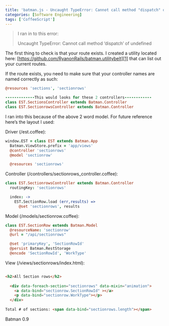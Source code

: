 ```yaml
---
title: 'batman.js - Uncaught TypeError: Cannot call method "dispatch" of undefined'
categories: [Software Engineering]
tags: ['CoffeeScript']
---
```


> I ran in to this error:  
>   
> Uncaught TypeError: Cannot call method ‘dispatch’ of undefined  
>  


The first thing to check is that your route exists. 
I created a utility located here: [https://github.com/RyanonRails/batman.utilitybelt][1] that can list out your current routes.

 [1]: https://github.com/RyanonRails/batman.utilitybelt "https://github.com/RyanonRails/batman.utilitybelt"

If the route exists, you need to make sure that your controller names are named correctly as such:
```coffeescript
@resources 'sections', 'sectionrows'

-------------This would looks for these 2 controllers------------
class EST.SectionsController extends Batman.Controller
class EST.SectionrowsController extends Batman.Controller
```
I ran into this because of the above 2 word model. For future reference here’s the layout I used:

Driver (/est.coffee):
```coffeescript
window.EST = class EST extends Batman.App
  Batman.ViewStore.prefix = 'app/views'
  @controller 'sectionrows'
  @model 'sectionrow'

  @resources 'sectionrows'
```
Controller (/controllers/sectionrows_controller.coffee):
```coffeescript
class EST.SectionrowsController extends Batman.Controller
  routingKey: 'sectionrows'

  index: ->
    EST.SectionRow.load (err,results) =>
      @set 'sectionrows', results
```
Model (/models/sectionrow.coffee):
```coffeescript
class EST.SectionRow extends Batman.Model
  @resourceName: 'sectionrow'
  @url = "/api/sectionrows"

  @set 'primaryKey', 'SectionRowId'
  @persist Batman.RestStorage
  @encode 'SectionRowId', 'WorkType'
```
View (/views/sectionrows/index.html):
```html

<h2>All Section rows</h2>
 
  <div data-foreach-section="sectionrows" data-mixin="animation">
    <a data-bind="sectionrow.SectionRowId" ></a>
    <p data-bind="sectionrow.WorkType"></p>
  </div>
 
Total # of sections: <span data-bind="sectionrows.length"></span>
```
Batman 0.9